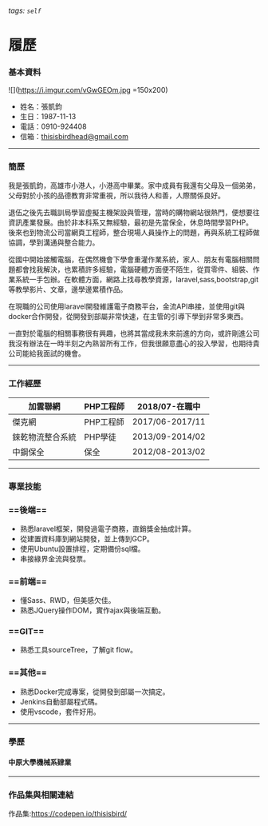 ###### tags: `self`

# 履歷

### 基本資料
![](https://i.imgur.com/vGwGEOm.jpg =150x200)

- 姓名：張凱鈞
- 生日：1987-11-13
- 電話：0910-924408
- 信箱：thisisbirdhead@gmail.com

---

### 簡歷
我是張凱鈞，高雄市小港人，小港高中畢業。家中成員有我還有父母及一個弟弟，父母對於小孩的品德教育非常重視，所以我待人和善，人際關係良好。

退伍之後先去職訓局學習虛擬主機架設與管理，當時的購物網站很熱門，便想要往資訊產業發展。由於非本科系又無經驗，最初是先當保全，休息時間學習PHP。後來也到物流公司當網頁工程師，整合現場人員操作上的問題，再與系統工程師做協調，學到溝通與整合能力。

從國中開始接觸電腦，在偶然機會下學會重灌作業系統，家人、朋友有電腦相關問題都會找我解決，也累積許多經驗，電腦硬體方面便不陌生，從買零件、組裝、作業系統一手包辦。在軟體方面，網路上找尋教學資源，laravel,sass,bootstrap,git等教學影片、文章，邊學邊累積作品。

在現職的公司使用laravel開發維護電子商務平台，金流API串接，並使用git與docker合作開發，從開發到部屬非常快速，在主管的引導下學到非常多東西。

一直對於電腦的相關事務很有興趣，也將其當成我未來前進的方向，或許剛進公司我沒有辦法在一時半刻之內熟習所有工作，但我很願意盡心的投入學習，也期待貴公司能給我面試的機會。

---

### 工作經歷

| 加雲聯網  |PHP工程師| 2018/07-在職中|
| -------- | -------- | -------- |
| 傑克網    |PHP工程師| 2017/06-2017/11|
| 錸乾物流整合系統|PHP學徒|2013/09-2014/02|
| 中鋼保全|保全|2012/08-2013/02|

---

### 專業技能

### ==後端==
- 熟悉laravel框架，開發過電子商務，直銷獎金抽成計算。
- 從建置資料庫到網站開發，並上傳到GCP。
- 使用Ubuntu設置排程，定期備份sql檔。
- 串接綠界金流與發票。
### ==前端==
- 懂Sass、RWD，但美感欠佳。
- 熟悉JQuery操作DOM，實作ajax與後端互動。
### ==GIT==
- 熟悉工具sourceTree，了解git flow。
### ==其他==
- 熟悉Docker完成專案，從開發到部屬一次搞定。
- Jenkins自動部屬程式碼。
- 使用vscode，套件好用。
---

### 學歷
#### 中原大學機械系肄業

---

### 作品集與相關連結

作品集:https://codepen.io/thisisbird/